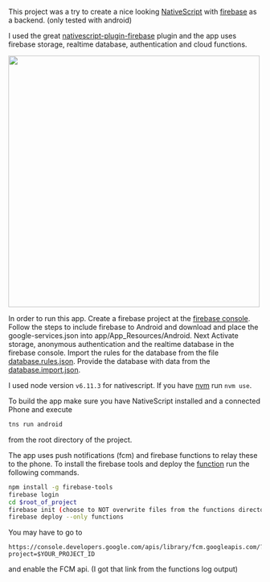 This project was a try to create a nice looking [NativeScript](https://www.nativescript.org/) with 
[firebase](https://firebase.google.com/) as a backend. (only tested with android)

I used the great [nativescript-plugin-firebase](https://github.com/EddyVerbruggen/nativescript-plugin-firebase) plugin and 
the app uses firebase storage, realtime database, authentication and cloud functions.


<img src="https://raw.githubusercontent.com/h43z/nativescript-firebase-app/master/showcase.gif" height="500"/>

In order to run this app. Create a firebase project at the [firebase console](https://console.firebase.google.com). Follow the steps to include firebase to Android and download and place the google-services.json into app/App_Resources/Android. Next Activate storage, anonymous authentication and the realtime database in the firebase console. Import the rules for the database from the file [database.rules.json](https://github.com/h43z/nativescript-firebase-app/blob/master/database.rules.json). Provide the database with data from the [database.import.json](https://github.com/h43z/nativescript-firebase-app/blob/master/database.import.json).

I used node version `v6.11.3` for nativescript.
If you have [nvm](https://github.com/creationix/nvm) run `nvm use`.

To build the app make sure you have NativeScript installed and a connected 
Phone and execute 
```bash
tns run android
```
from the root directory of the project.

The app uses push notifications (fcm) and firebase functions to relay these to the phone.
To install the firebase tools and deploy the [function](https://github.com/h43z/nativescript-firebase-app/blob/master/functions/index.js) run the following commands.

```bash
npm install -g firebase-tools
firebase login
cd $root_of_project
firebase init (choose to NOT overwrite files from the functions directory)
firebase deploy --only functions
```

You may have to go to 
```
https://console.developers.google.com/apis/library/fcm.googleapis.com/?project=$YOUR_PROJECT_ID
```
and enable the FCM api. (I got that link from the functions log output)
